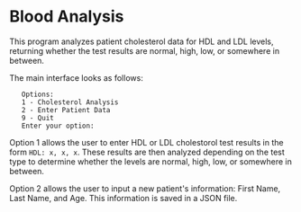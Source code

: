 # Blood Analysis
This program analyzes patient cholesterol data for HDL and LDL levels, returning whether the test results are normal, high, low, or somewhere in between. 

The main interface looks as follows:
```Cholesterol Calculator
   Options:
   1 - Cholesterol Analysis
   2 - Enter Patient Data
   9 - Quit
   Enter your option:
   ```

Option 1 allows the user to enter HDL or LDL cholestorol test results in the form `HDL: x, x, x`. These results are then analyzed depending on the test type to determine whether the levels are normal, high, low, or somewhere in between. 

Option 2 allows the user to input a new patient's information: First Name, Last Name, and Age. This information is saved in a JSON file.
